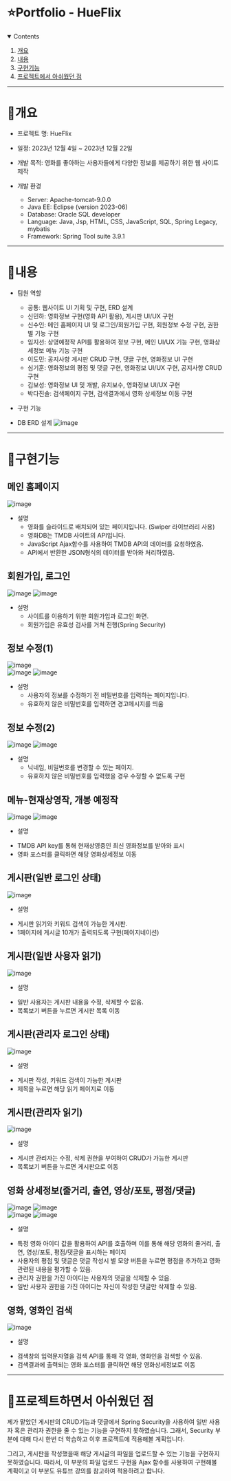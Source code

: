 ﻿# ⭐️Portfolio - HueFlix

 <!-- contents -->
<details open="open">
  <summary>Contents</summary>
  <ol>
    <li>
      <a href="#개요">개요</a>
    </li>
    <li>
      <a href="#내용">내용</a>
    </li>
    <li><a href="#구현기능">구현기능</a>
    </li>
   <li>
    <a href="#프로젝트하면서 아쉬웠던점">프로젝트에서 아쉬웠던 점</a>
   </li>
  </ol>
</details>

-----------
# 📝개요
* 프로젝트 명: HueFlix

* 일정: 2023년 12월 4일 ~ 2023년 12월 22일

* 개발 목적: 영화를 좋아하는 사용자들에게 다양한 정보를 제공하기 위한 웹 사이트 제작 

* 개발 환경
  - Server: Apache-tomcat-9.0.0
  - Java EE: Eclipse (version 2023-06)
  - Database: Oracle SQL developer
  - Language: Java, Jsp, HTML, CSS, JavaScript, SQL, Spring Legacy, mybatis
  - Framework: Spring Tool suite 3.9.1
----------
  # 📝내용
  
* 팀원 역할
  - 공통:  웹사이트 UI 기획 및 구현, ERD 설계
  - 신민하: 영화정보 구현(영화 API 활용), 게시판 UI/UX 구현
  - 신수인: 메인 홈페이지 UI 및 로그인/회원가입 구현, 회원정보 수정 구현, 권한별 기능 구현
  - 임지선: 상영예정작 API를 활용하여 정보 구현, 메인 UI/UX 기능 구현, 영화상세정보 메뉴 기능 구현
  - 이도민: 공지사항 게시판 CRUD 구현, 댓글 구현, 영화정보 UI 구현
  - 심기훈: 영화정보의 평점 및 댓글 구현, 영화정보 UI/UX 구현, 공지사항 CRUD 구현
  - 김보성: 영화정보 UI 및 개발, 유지보수, 영화정보 UI/UX 구현
  - 박다진솔: 검색페이지 구현, 검색결과에서 영화 상세정보 이동 구현

* 구현 기능

 * DB ERD 설계
![image](https://github.com/brandmin/HueFlix/assets/82518048/450f63a7-0d91-4fca-893f-fadbea434093)

--------------------
# 📝구현기능

## 메인 홈페이지
![image](https://github.com/brandmin/HueFlix/assets/82518048/12658844-1db0-4364-9440-291bcccb4bc3)

* 설명
  - 영화를 슬라이드로 배치되어 있는 페이지입니다. (Swiper 라이브러리 사용)
  - 영화DB는 TMDB 사이트의 API입니다.
  - JavaScript Ajax함수를 사용하여 TMDB API의 데이터를 요청하였음.
  - API에서 반환한 JSON형식의 데이터를 받아와 처리하였음.

## 회원가입, 로그인
![image](https://github.com/brandmin/HueFlix/assets/82518048/3a78ea54-29f1-435f-b242-81416b8d6842)
![image](https://github.com/brandmin/HueFlix/assets/82518048/c5c9a1cb-9e0f-4e53-9d12-e7774dd59032)

* 설명
  - 사이트를 이용하기 위한 회원가입과 로그인 화면.
  - 회원가입은 유효성 검사를 거쳐 진행(Spring Security)


## 정보 수정(1)
![image](https://github.com/brandmin/HueFlix/assets/82518048/9551dbb9-4bb6-4f46-a8b8-1bfe33af3047)
<br>
![image](https://github.com/brandmin/HueFlix/assets/82518048/a370adc1-0a87-4fbe-b66d-16411a532824)
![image](https://github.com/brandmin/HueFlix/assets/82518048/5c59cdc7-03e2-42f5-b999-457256042638)

* 설명
  - 사용자의 정보를 수정하기 전 비밀번호를 입력하는 페이지입니다.
  - 유효하지 않은 비밀번호를 입력하면 경고메시지를 띄움

## 정보 수정(2)
![image](https://github.com/brandmin/HueFlix/assets/82518048/b2382736-097e-479e-891e-2c13ba186f2c)
![image](https://github.com/brandmin/HueFlix/assets/82518048/74705d9c-86ff-4302-a19e-284e21c83d70)

* 설명
  - 닉네임, 비밀번호를 변경할 수 있는 페이지.
  - 유효하지 않은 비밀번호를 입력했을 경우 수정할 수 없도록 구현


## 메뉴-현재상영작, 개봉 예정작
![image](https://github.com/brandmin/HueFlix/assets/82518048/b47f90fd-28e6-4d69-a307-3f10fc303f2a)
![image](https://github.com/brandmin/HueFlix/assets/82518048/7db9fd51-8b9f-4971-9617-fadd353048b6)

* 설명
 - TMDB API key를 통해 현재상영중인 최신 영화정보를 받아와 표시
 - 영화 포스터를 클릭하면 해당 영화상세정보 이동

## 게시판(일반 로그인 상태)
![image](https://github.com/brandmin/HueFlix/assets/82518048/365fb255-04b5-49cd-afd2-3e5434822931)

* 설명
 - 게시판 읽기와 키워드 검색이 가능한 게시판.
 - 1페이지에 게시글 10개가 출력되도록 구현(페이지네이션)

## 게시판(일반 사용자 읽기)
![image](https://github.com/brandmin/HueFlix/assets/82518048/1aa6270a-2681-43b7-a67b-ab71c1885641)

* 설명
 - 일반 사용자는 게시판 내용을 수정, 삭제할 수 없음.
 - 목록보기 버튼을 누르면 게시판 목록 이동

## 게시판(관리자 로그인 상태)
![image](https://github.com/brandmin/HueFlix/assets/82518048/2292f5f7-f3de-4b9a-a0a8-0497bcf1fcfb)

* 설명
 - 게시판 작성, 키워드 검색이 가능한 게시판
 - 제목을 누르면 해당 읽기 페이지로 이동

## 게시판(관리자 읽기)
![image](https://github.com/brandmin/HueFlix/assets/82518048/f5f7aae1-f248-4d24-ad92-4b71c258714f)

* 설명
 - 게시판 관리자는 수정, 삭제 권한을 부여하여 CRUD가 가능한 게시판
 - 목록보기 버튼을 누르면 게시판으로 이동

## 영화 상세정보(줄거리, 출연, 영상/포토, 평점/댓글)
![image](https://github.com/brandmin/HueFlix/assets/82518048/722f4f88-b261-4cff-9bb2-20c9963d3d73)
![image](https://github.com/brandmin/HueFlix/assets/82518048/ca984571-feb6-41c5-b9b0-b15697f934ec)
<br>
![image](https://github.com/brandmin/HueFlix/assets/82518048/b5d86ea4-260c-4011-b337-fe592b846a99)
![image](https://github.com/brandmin/HueFlix/assets/82518048/006146c9-046d-4696-8f43-fe165552f62f)

* 설명
 - 특정 영화 아이디 값을 활용하여 API를 호출하며 이를 통해 해당 영화의 줄거리, 출연, 영상/포토, 평점/댓글을 표시하는 페이지
 - 사용자의 평점 및 댓글은 댓글 작성시 별 모양 버튼을 누르면 평점을 추가하고 영화 관련된 내용을 평가할 수 있음.
 - 관리자 권한을 가진 아이디는 사용자의 댓글을 삭제할 수 있음.
 - 일반 사용자 권한을 가진 아이디는 자신이 작성한 댓글만 삭제할 수 있음.

## 영화, 영화인 검색
![image](https://github.com/brandmin/HueFlix/assets/82518048/6a57b1d8-1c1c-4bcd-b4b4-be4312acba24)

* 설명
 - 검색창의 입력문자열을 검색 API를 통해 각 영화, 영화인을 검색할 수 있음.
 - 검색결과에 출력되는 영화 포스터를 클릭하면 해당 영화상세정보로 이동

---------
# 📝프로젝트하면서 아쉬웠던 점
제가 맡았던 게시판의 CRUD기능과 댓글에서 Spring Security을 사용하여 일반 사용자 혹은 관리자 권한을 줄 수 있는 기능을 구현하지 못하였습니다.
그래서, Security 부분에 대해 다시 한번 더 학습하고 이후 프로젝트에 적용해볼 계획입니다.

그리고, 게시판을 작성했을때 해당 게시글의 파일을 업로드할 수 있는 기능을 구현하지 못하였습니다. 따라서, 이 부분의 파일 업로드 구현을 Ajax 함수를 사용하여 구현해볼 계획이고 이 부분도
유튜브 강의를 참고하여 적용하려고 합니다.













